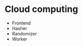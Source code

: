 # Cloud computing
<ul>
    <li>Frontend</li>
    <li>Hasher</li>
    <li>Randomizer</li>
    <li>Worker</li>
</ul>